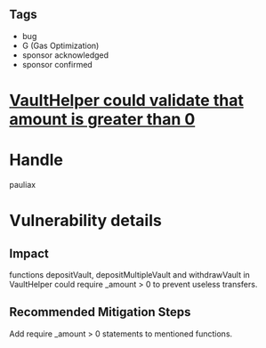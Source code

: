 ## Tags

- bug
- G (Gas Optimization)
- sponsor acknowledged
- sponsor confirmed

# [VaultHelper could validate that amount is greater than 0](https://github.com/code-423n4/2021-09-yaxis-findings/issues/85) 

# Handle

pauliax


# Vulnerability details

## Impact
functions depositVault, depositMultipleVault and withdrawVault in VaultHelper could require _amount > 0 to prevent useless transfers.

## Recommended Mitigation Steps
Add require _amount > 0 statements to mentioned functions.


